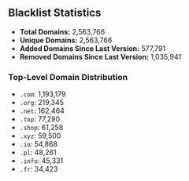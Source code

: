 ## Blacklist Statistics

- **Total Domains:** 2,563,766
- **Unique Domains:** 2,563,766
- **Added Domains Since Last Version:** 577,791
- **Removed Domains Since Last Version:** 1,035,941

### Top-Level Domain Distribution

-  `.com`: 1,193,179
-  `.org`: 219,345
-  `.net`: 162,464
-  `.top`: 77,290
-  `.shop`: 61,258
-  `.xyz`: 59,500
-  `.io`: 54,868
-  `.pl`: 48,261
-  `.info`: 45,331
-  `.fr`: 34,423
